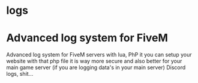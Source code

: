 # logs
Advanced log system for FiveM
======================================================

Advanced log system for FiveM servers with lua, PhP it you can setup your website with that php file it is way more secure and also better for your main game server (if you are logging data's in your main server)
Discord logs, shit...
